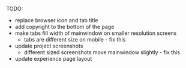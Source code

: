 TODO:
* replace browser icon and tab title
* add copyright to the bottom of the page
* make tabs fill width of mainwindow on smaller resolution screens
  * tabs are different size on mobile - fix this
* update project screenshots
  * different sized screenshots move mainwindow slightly - fix this
* update experience page layout
